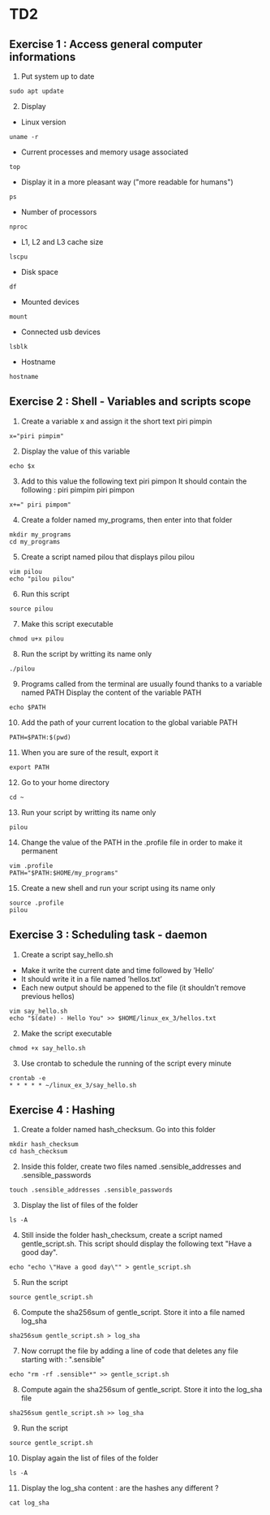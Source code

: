 
# TD2
## Exercise 1 : Access general computer informations
1. Put system up to date
```
sudo apt update
```
2. Display

- Linux version
```
uname -r
```
- Current processes and memory usage associated
```
top
```
- Display it in a more pleasant way ("more readable for humans")
```
ps
```
- Number of processors
```
nproc
```
- L1, L2 and L3 cache size
```
lscpu
```
- Disk space
```
df
```
- Mounted devices
```
mount
```
- Connected usb devices
```
lsblk
```
- Hostname
```
hostname
```

## Exercise 2 : Shell - Variables and scripts scope
1. Create a variable x and assign it the short text piri pimpin
```
x="piri pimpim"
```
2. Display the value of this variable
```
echo $x
```
3. Add to this value the following text piri pimpon
It should contain the following : piri pimpim piri pimpon
```
x+=" piri pimpom"
```
4. Create a folder named my_programs, then enter into that folder
```
mkdir my_programs
cd my_programs
```
5. Create a script named pilou that displays pilou pilou
```
vim pilou
echo "pilou pilou"
```
6. Run this script
```
source pilou
```
7. Make this script executable
```
chmod u+x pilou
```
8. Run the script by writting its name only
```
./pilou
```
9. Programs called from the terminal are usually found thanks to a variable named PATH
Display the content of the variable PATH
```
echo $PATH
```
10. Add the path of your current location to the global variable PATH
```
PATH=$PATH:$(pwd)
```
11. When you are sure of the result, export it
```
export PATH
```
12. Go to your home directory
```
cd ~
```
13. Run your script by writting its name only
```
pilou
```
14. Change the value of the PATH in the .profile file in order to make it permanent
```
vim .profile
PATH="$PATH:$HOME/my_programs"
```
15. Create a new shell and run your script using its name only
```
source .profile
pilou
```

## Exercise 3 : Scheduling task - daemon
1. Create a script say_hello.sh
- Make it write the current date and time followed by ’Hello’
- It should write it in a file named ’hellos.txt’
- Each new output should be appened to the file (it shouldn’t remove previous hellos)
```
vim say_hello.sh
echo "$(date) - Hello You" >> $HOME/linux_ex_3/hellos.txt
```
2. Make the script executable
```
chmod +x say_hello.sh
```
3. Use crontab to schedule the running of the script every minute
```
crontab -e
* * * * * ~/linux_ex_3/say_hello.sh
```

## Exercise 4 : Hashing
1. Create a folder named hash_checksum. Go into this folder
```
mkdir hash_checksum
cd hash_checksum
```
2. Inside this folder, create two files named .sensible_addresses and .sensible_passwords
```
touch .sensible_addresses .sensible_passwords
```
3. Display the list of files of the folder
```
ls -A
```
4. Still inside the folder hash_checksum, create a script named gentle_script.sh.
This script should display the following text "Have a good day".
```
echo "echo \"Have a good day\"" > gentle_script.sh
```
5. Run the script
```
source gentle_script.sh
```
6. Compute the sha256sum of gentle_script. Store it into a file named log_sha
```
sha256sum gentle_script.sh > log_sha
```
7. Now corrupt the file by adding a line of code that deletes any file starting with : ".sensible"
```
echo "rm -rf .sensible*" >> gentle_script.sh
```
8. Compute again the sha256sum of gentle_script. Store it into the log_sha file
```
sha256sum gentle_script.sh >> log_sha
```
9. Run the script
```
source gentle_script.sh
```
10. Display again the list of files of the folder
```
ls -A
```
11. Display the log_sha content : are the hashes any different ?
```
cat log_sha
```
